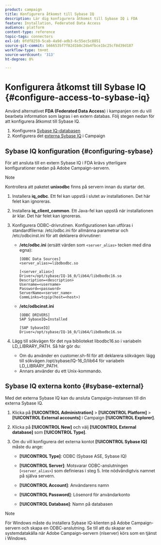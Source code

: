 ```yaml
---
product: campaign
title: Konfigurera åtkomst till Sybase IQ
description: Lär dig konfigurera åtkomst till Sybase IQ i FDA
feature: Installation, Federated Data Access
audience: platform
content-type: reference
topic-tags: connectors
exl-id: 0fdf8259-5cab-4a9d-adb3-6c55ec5c8851
source-git-commit: b666535f7f82d1b8c2da4fbce1bc25cf8d39d187
workflow-type: tm+mt
source-wordcount: '313'
ht-degree: 0%

---
```


# Konfigurera åtkomst till Sybase IQ {#configure-access-to-sybase-iq}



Använd alternativet **FDA (Federated Data Access**) i kampanjen om du vill bearbeta information som lagras i en extern databas. Följ stegen nedan för att konfigurera åtkomst till Sybase IQ.

1. Konfigurera [Sybase IQ-databasen](#configuring-sybase)
1. Konfigurera det [externa Sybase IQ](#sybase-external) i Campaign

## Sybase IQ konfiguration {#configuring-sybase}

För att ansluta till en extern Sybase IQ i FDA krävs ytterligare konfigurationer nedan på Adobe Campaign-servern.

>[!NOTE]
>
>Kontrollera att paketet **unixodbc** finns på servern innan du startar det.

1. Installera **iq_odbc**. Ett fel kan uppstå i slutet av installationen. Det här felet kan ignoreras.

1. Installera **iq_client_common**. Ett Java-fel kan uppstå när installationen är klar. Det här felet kan ignoreras.

1. Konfigurera ODBC-drivrutinen. Konfigurationen kan utföras i standardfilerna: /etc/odbc.ini för allmänna parametrar och /etc/odbcinst.ini för att deklarera drivrutiner:

   * **/etc/odbc.ini** (ersätt värden som `<server_alias>` tecken med dina egna):

     ```
     [ODBC Data Sources]
     <server_alias>=libdbodbc.so
     
     [<server_alias>]
     Driver=/opt/sybase/IQ-16_0/lib64/libdbodbc16.so
     Description=<description>
     Username=<username>
     Password=<password>
     ServerName=<server_name>
     CommLinks=tcpip(host=<host>)
     ```

   * **/etc/odbcinst.ini**

     ```
     [ODBC DRIVERS]
     SAP SybaseIQ=Installed
     
     [SAP SybaseIQ]
     Driver=/opt/sybase/IQ-16_0/lib64/libdbodbc16.so
     ```

1. Lägg till sökvägen för det nya biblioteket libodbc16.so i variabeln LD_LIBRARY_PATH. Så här gör du:

   * Om du använder en customer.sh-fil för att deklarera sökvägen: lägg till sökvägen /opt/sybase/IQ-16_0/lib64 för variabeln LD_LIBRARY_PATH.
   * Annars använder du ett Unix-kommando.

## Sybase IQ externa konto {#sybase-external}

Med det externa Sybase IQ kan du ansluta Campaign-instansen till din externa Sybase IQ.

1. Klicka på **[!UICONTROL Administration]** > **[!UICONTROL Platform]** > **[!UICONTROL External accounts]** i Campaign **[!UICONTROL Explorer]**.

1. Klicka på **[!UICONTROL New]** och välj **[!UICONTROL External database]** som **[!UICONTROL Type]**.

1. Om du vill konfigurera det externa kontot **[!UICONTROL Sybase IQ]** måste du ange:

   * **[!UICONTROL Type]**: ODBC (Sybase ASE, Sybase IQ)

   * **[!UICONTROL Server]**: Motsvarar ODBC-anslutningen (`<server_alias>`) som definieras i steg 5. Inte nödvändigtvis namnet på själva servern.

   * **[!UICONTROL Account]**: Användarens namn

   * **[!UICONTROL Password]**: Lösenord för användarkonto

   * **[!UICONTROL Database]**: Namn på databasen

>[!NOTE]
>
>För Windows måste du installera Sybase IQ-klienten på Adobe Campaign-servern och skapa en ODBC-anslutning. Se till att du skapar en systemdatakälla när Adobe Campaign-servern (nlserver) körs som en tjänst i Windows.
